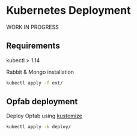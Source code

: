 # Kubernetes Deployment

WORK IN PROGRESS

## Requirements

kubectl > 1.14

Rabbit & Mongo installation

```sh
kubectl apply -f ext/
```

## Opfab deployment 

Deploy Opfab using [kustomize](https://github.com/kubernetes-sigs/kustomize)

```sh
kubectl apply -k deploy/
```
